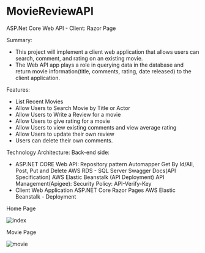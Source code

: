 # MovieReviewAPI
ASP.Net Core Web API - Client: Razor Page

Summary:
- This project will implement a client web application that allows users can search, comment, and rating on an existing movie. 
- The Web API app plays a role in querying data in the database and return movie information(title, comments, rating, date released) to the client application.

Features:
- List Recent Movies
- Allow Users to Search Movie by Title or Actor
- Allow Users to Write a Review for a movie
- Allow Users to give rating for a movie
- Allow Users to view existing comments and view average rating
- Allow Users to update their own review 
- Users can delete their own comments.

Technology Architecture:
Back-end side: 
- ASP.NET CORE  Web API:
    Repository pattern
    Automapper
    Get By Id/All, Post, Put and Delete
    AWS RDS - SQL Server
    Swagger Docs(API Specification)
    AWS Elastic Beanstalk (API Deployment)
    API Management(Apigee): Security Policy: API-Verify-Key 
- Client Web Application
ASP.NET Core Razor Pages
AWS Elastic Beanstalk - Deployment

Home Page

![index](https://user-images.githubusercontent.com/39202933/70865000-5eec8a80-1f26-11ea-96d4-0488852e98d6.gif)

Movie Page

![movie](https://user-images.githubusercontent.com/39202933/70865120-bd663880-1f27-11ea-9306-6339387b9eba.gif)
